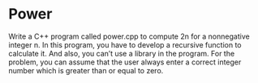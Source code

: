 # Power
Write a C++ program called power.cpp to compute 2n for a nonnegative integer n. In this
program, you have to develop a recursive function to calculate it. And also, you can’t use a library
in the program.
For the problem, you can assume that the user always enter a correct integer number which is greater
than or equal to zero.
